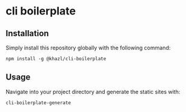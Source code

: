 # cli boilerplate

## Installation
Simply install this repository globally with the following command:
```
npm install -g @khazl/cli-boilerplate
```

## Usage
Navigate into your project directory and generate the static sites with:
```
cli-boilerplate-generate
```
